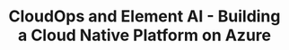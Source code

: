 ---
title: CloudOps and Element AI - Building a Cloud Native Platform on Azure
ExternalLink: https://cdn2.hubspot.net/hubfs/732832/EN_CloudOps_CS_Element-AI_Consulting-Enablement_19-12-17.pdf
resources:
- name: "thumbnail"
  src: "element-ai-square.png"
---